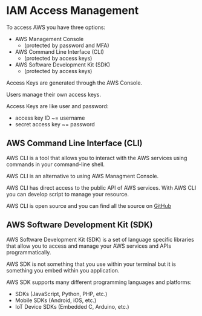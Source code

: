 # IAM Access Management

To access AWS you have three options:
- AWS Management Console 
    - (protected by password and MFA)
- AWS Command Line Interface (CLI) 
    - (protected by access keys)
- AWS Software Development Kit (SDK) 
    - (protected by access keys)

Access Keys are generated through the AWS Console. 

Users manage their own access keys.

Access Keys are like user and password:
- access key ID ~= username
- secret access key ~= password

## AWS Command Line Interface (CLI)

AWS CLI is a tool that allows you to interact with the AWS services using commands in  your command-line shell.

AWS CLI is an alternative to using AWS Managment Console.

AWS CLI has direct access to the public API of AWS services. With AWS CLI you can develop script to manage your resource.

AWS CLI is open source and you can find all the source on [GitHub](https://github.com/aws/aws-cli)

## AWS Software Development Kit (SDK)

AWS Software Development Kit (SDK) is a set of language specific libraries that allow you to access and manage your AWS services and APIs programmatically.

AWS SDK is not something that you use within your terminal but it is something you embed within you application.

AWS SDK supports many different programming languages and platforms:
- SDKs (JavaScript, Python, PHP, etc.)
- Mobile SDKs (Android, iOS, etc.)
- IoT Device SDKs (Embedded C, Arduino, etc.)
